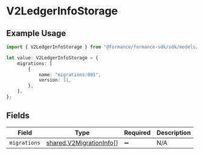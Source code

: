 # V2LedgerInfoStorage

## Example Usage

```typescript
import { V2LedgerInfoStorage } from "@formance/formance-sdk/sdk/models/shared";

let value: V2LedgerInfoStorage = {
    migrations: [
        {
            name: "migrations:001",
            version: 11,
        },
    ],
};
```

## Fields

| Field                                                                     | Type                                                                      | Required                                                                  | Description                                                               |
| ------------------------------------------------------------------------- | ------------------------------------------------------------------------- | ------------------------------------------------------------------------- | ------------------------------------------------------------------------- |
| `migrations`                                                              | [shared.V2MigrationInfo](../../../sdk/models/shared/v2migrationinfo.md)[] | :heavy_minus_sign:                                                        | N/A                                                                       |